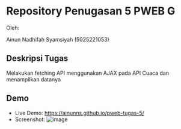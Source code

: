 # Repository Penugasan 5 PWEB G

Oleh:

Ainun Nadhifah Syamsiyah (5025221053)

## Deskripsi Tugas

Melakukan fetching API menggunakan AJAX pada API Cuaca dan menampilkan datanya

## Demo

- Live Demo: https://ainunns.github.io/pweb-tugas-5/
- Screenshot:
![image](https://github.com/ainunns/pweb-tugas-5/assets/58164571/08d0ec6a-21f3-4c73-ab05-8c7299192aa5)

